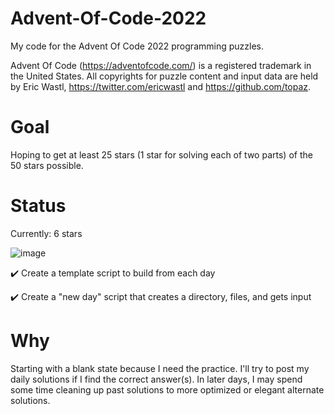 # Advent-Of-Code-2022
My code for the Advent Of Code 2022 programming puzzles.


Advent Of Code (https://adventofcode.com/) is a registered trademark in the United States. All copyrights for puzzle content and input data are held by Eric Wastl, https://twitter.com/ericwastl and https://github.com/topaz.

# Goal
Hoping to get at least 25 stars (1 star for solving each of two parts) of the 50 stars possible.

# Status
Currently: 6 stars


![image](https://user-images.githubusercontent.com/91928992/205460447-2046b1e7-0ab7-465a-8bdf-812653a041c1.png)


:heavy_check_mark: Create a template script to build from each day


:heavy_check_mark: Create a "new day" script that creates a directory, files, and gets input


# Why
Starting with a blank state because I need the practice. I'll try to post my daily solutions if I find the correct answer(s). In later days, I may spend some time cleaning up past solutions to more optimized or elegant alternate solutions.

